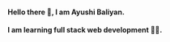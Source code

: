 #### Hello there :hugs:, I am Ayushi Baliyan.  
#### I am learning full stack web development :woman_technologist:.  

